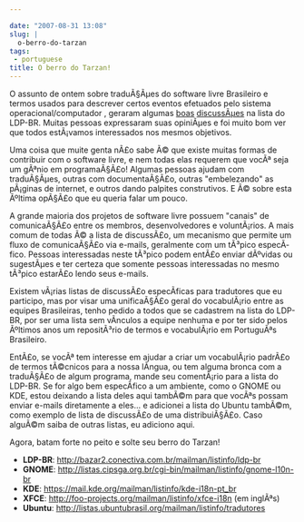 ```yaml
---

date: "2007-08-31 13:08"
slug: |
  o-berro-do-tarzan
tags:
 - portuguese
title: O berro do Tarzan!
---
```


O assunto de ontem sobre traduÃ§Ãµes do software livre Brasileiro e
termos usados para descrever certos eventos efetuados pelo sistema
operacional/computador , geraram algumas
[boas](http://bazar2.conectiva.com.br/pipermail/ldp-br/2007-August/001694.html)
[discussÃµes](http://bazar2.conectiva.com.br/pipermail/ldp-br/2007-August/001724.html)
na lista do LDP-BR. Muitas pessoas expressaram suas opiniÃµes e foi
muito bom ver que todos estÃ¡vamos interessados nos mesmos objetivos.

Uma coisa que muite genta nÃ£o sabe Ã© que existe muitas formas de
contribuir com o software livre, e nem todas elas requerem que vocÃª
seja um gÃªnio em programaÃ§Ã£o! Algumas pessoas ajudam com traduÃ§Ãµes,
outras com documentaÃ§Ã£o, outras "embelezando" as pÃ¡ginas de internet,
e outros dando palpites construtivos. E Ã© sobre esta Ãºltima opÃ§Ã£o
que eu queria falar um pouco.

A grande maioria dos projetos de software livre possuem "canais" de
comunicaÃ§Ã£o entre os membros, desenvolvedores e voluntÃ¡rios. A mais
comum de todas Ã© a lista de discussÃ£o, um mecanismo que permite um
fluxo de comunicaÃ§Ã£o via e-mails, geralmente com um tÃ³pico
especÃ­fico. Pessoas interessadas neste tÃ³pico podem entÃ£o enviar
dÃºvidas ou sugestÃµes e ter certeza que somente pessoas interessadas no
mesmo tÃ³pico estarÃ£o lendo seus e-mails.

Existem vÃ¡rias listas de discussÃ£o especÃ­ficas para tradutores que eu
participo, mas por visar uma unificaÃ§Ã£o geral do vocabulÃ¡rio entre as
equipes Brasileiras, tenho pedido a todos que se cadastrem na lista do
LDP-BR, por ser uma lista sem vÃ­nculos a equipe nenhuma e por ter sido
pelos Ãºltimos anos um repositÃ³rio de termos e vocabulÃ¡rio em
PortuguÃªs Brasileiro.

EntÃ£o, se vocÃª tem interesse em ajudar a criar um vocabulÃ¡rio padrÃ£o
de termos tÃ©cnicos para a nossa lÃ­ngua, ou tem alguma bronca com a
traduÃ§Ã£o de algum programa, mande seu comentÃ¡rio para a lista do
LDP-BR. Se for algo bem especÃ­fico a um ambiente, como o GNOME ou KDE,
estou deixando a lista deles aqui tambÃ©m para que vocÃªs possam enviar
e-mails diretamente a eles... e adicionei a lista do Ubuntu tambÃ©m,
como exemplo de lista de discussÃ£o de uma distribuiÃ§Ã£o. Caso alguÃ©m
saiba de outras listas, eu adiciono aqui.

Agora, batam forte no peito e solte seu berro do Tarzan!

-   **LDP-BR**: <http://bazar2.conectiva.com.br/mailman/listinfo/ldp-br>
-   **GNOME**:
    <http://listas.cipsga.org.br/cgi-bin/mailman/listinfo/gnome-l10n-br>
-   **KDE**: <https://mail.kde.org/mailman/listinfo/kde-i18n-pt_br>
-   **XFCE**: <http://foo-projects.org/mailman/listinfo/xfce-i18n> (em
    inglÃªs)
-   **Ubuntu**:
    <http://listas.ubuntubrasil.org/mailman/listinfo/tradutores>

